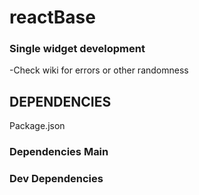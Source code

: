 # reactBase### Single widget development  -Check wiki for errors or other randomness ## DEPENDENCIESPackage.json### Dependencies Main### Dev Dependencies